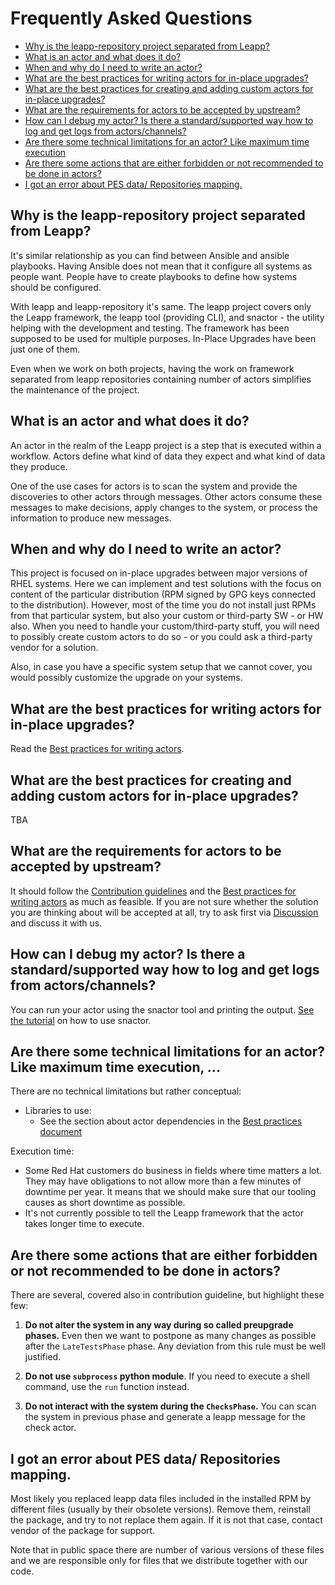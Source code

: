 # Frequently Asked Questions

- [Why is the leapp-repository project separated from Leapp?](#why-is-the-leapp-repository-project-separated-from-leapp)
- [What is an actor and what does it do?](#what-is-an-actor-and-what-does-it-do)
- [When and why do I need to write an actor?](#when-and-why-do-i-need-to-write-an-actor)
- [What are the best practices for writing actors for in-place upgrades?](#what-are-the-best-practices-for-writing-actors-for-in-place-upgrades)
- [What are the best practices for creating and adding custom actors for in-place upgrades?](#what-are-the-best-practices-for-creating-and-adding-custom-actors-for-in-place-upgrades)
- [What are the requirements for actors to be accepted by upstream?](#what-are-the-requirements-for-actors-to-be-accepted-by-upstream)
- [How can I debug my actor? Is there a standard/supported way how to log and get logs from actors/channels?](#)
- [Are there some technical limitations for an actor? Like maximum time execution](#are-there-some-technical-limitations-for-an-actor-like-maximum-time-execution)
- [Are there some actions that are either forbidden or not recommended to be done in actors?](#are-there-some-actions-that-are-either-forbidden-or-not-recommended-to-be-done-in-actors)
- [I got an error about PES data/ Repositories mapping.](#i-got-an-error-about-pes-data-repositories-mapping)

## Why is the leapp-repository project separated from Leapp?

It's similar relationship as you can find between Ansible and ansible playbooks.
Having Ansible does not mean that it configure all systems as people want.
People have to create playbooks to define how systems should be configured.

With leapp and leapp-repository it's same. The leapp project covers only the
Leapp framework, the leapp tool (providing CLI), and snactor - the utility helping
with the development and testing. The framework has been supposed to be used
for multiple purposes. In-Place Upgrades have been just one of them.

Even when we work on both projects, having the work on framework separated
from leapp repositories containing number of actors simplifies the maintenance
of the project.

## What is an actor and what does it do?

An actor in the realm of the Leapp project is a step that is executed within a workflow. Actors define what kind of data they expect and what kind of data they produce.

One of the use cases for actors is to scan the system and provide the discoveries to other actors through messages. Other actors consume these messages to make decisions, apply changes to the system, or process the information to produce new messages.

## When and why do I need to write an actor?

This project is focused on in-place upgrades between major versions of RHEL systems.
Here we can implement and test solutions with the focus on content of the particular
distribution (RPM signed by GPG keys connected to the distribution). However,
most of the time you do not install just RPMs from that particular system, but
also your custom or third-party SW - or HW also. When you need to handle
your custom/third-party stuff, you will need to possibly create custom actors
to do so - or you could ask a third-party vendor for a solution.

Also, in case you have a specific system setup that we cannot cover, you would
possibly customize the upgrade on your systems.

## What are the best practices for writing actors for in-place upgrades?

Read the [Best practices for writing actors](best-practices).

## What are the best practices for creating and adding custom actors for in-place upgrades?

TBA

## What are the requirements for actors to be accepted by upstream?

It should follow the [Contribution guidelines](contributing) and the [Best practices for writing actors](best-practices) as much as feasible.
If you are not sure whether the solution you are thinking about will be accepted
at all, try to ask first via [Discussion](https://github.com/oamg/leapp-repository/discussions)
and discuss it with us.

## How can I debug my actor? Is there a standard/supported way how to log and get logs from actors/channels?

You can run your actor using the snactor tool and printing the output. [See the tutorial](tutorials/first-actor) on how to use snactor.

## Are there some technical limitations for an actor? Like maximum time execution, ...

There are no technical limitations but rather conceptual:

- Libraries to use:
  - See the section about actor dependencies in the [Best practices document](best-practices.md#do-not-introduce-new-dependencies)

Execution time:

- Some Red Hat customers do business in fields where time matters a lot. They may have obligations to not allow more than a few minutes of downtime per year. It means that we should make sure that our tooling causes as short downtime as possible.
- It's not currently possible to tell the Leapp framework that the actor takes longer time to execute.

## Are there some actions that are either forbidden or not recommended to be done in actors?

There are several, covered also in contribution guideline, but highlight these few:
1. **Do not alter the system in any way during so called preupgrade phases.**
Even then we want to postpone as many changes as possible after the `LateTestsPhase`
phase. Any deviation from this rule must be well justified.

1. **Do not use `subprocess` python module**. If you need to execute a shell command,
use the `run` function instead.

1. **Do not interact with the system during the `ChecksPhase`.** You can scan
the system in previous phase and generate a leapp message for the check actor.

## I got an error about PES data/ Repositories mapping.

Most likely you replaced leapp data files included in the installed RPM by
different files (usually by their obsolete versions). Remove them, reinstall
the package, and try to not replace them again. If it is not that case, contact
vendor of the package for support.

Note that in public space there are number of various versions of these files
and we are responsible only for files that we distribute together with our code.

